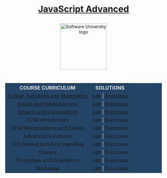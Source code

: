 <!DOCTYPE html>
<html lang="en">

<head>
    <meta charset="UTF-8">
    <meta http-equiv="X-UA-Compatible" content="IE=edge">
    <meta name="viewport" content="width=device-width, initial-scale=1.0">
</head>

<body>
    <div align="center">
        <h1 style="color:white">
            <a href="https://github.com/beinsaduno/SoftUni-Software-Engineering/tree/main/JavaScript/M03_JavaScriptAdvanced/L00_CourseIntroduction"
                target="_blank">JavaScript Advanced</a>
        </h1>
        <a href="https://softuni.bg/curriculum" target="_blank">
            <img src="https://upload.wikimedia.org/wikipedia/commons/7/76/Logo_Software_University_%28SoftUni%29_-_blue.png"
                alt="Software University logo" style="position:relative; width:150px; padding:10px; margin: 0 auto;">
        </a>
    </div>
    <br>
    <div align="center">
        <table style="width:100%; max-width:1000px; background-color:#234465; color:#e4e4e4">
            <tr>
                <th style="text-align:center; vertical-align: middle;">COURSE CURRICULUM</th>
                <th style="text-align:center; vertical-align: middle;">SOLUTIONS</th>
            </tr>
            <tr>
                <td style="text-align:center; vertical-align: middle;">
                    <a href="https://github.com/beinsaduno/SoftUni-Software-Engineering/tree/main/JavaScript/M03_JavaScriptAdvanced/L01_SyntaxFunctionsAndStatements/Presentation"
                        target="_blank">Syntax, Functions and Statements</a>
                </td>
                <td style="text-align:center; vertical-align: middle;">
                    <a href="https://github.com/beinsaduno/SoftUni-Software-Engineering/tree/main/JavaScript/M03_JavaScriptAdvanced/L01_SyntaxFunctionsAndStatements/Lab"
                        target="_blank">Lab</a> |
                    <a href="https://github.com/beinsaduno/SoftUni-Software-Engineering/tree/main/JavaScript/M03_JavaScriptAdvanced/L01_SyntaxFunctionsAndStatements/Exercises"
                        target="_blank">Exercises</a>
                </td>
            </tr>
            <tr>
                <td style="text-align:center; vertical-align: middle;">
                    <a href="https://github.com/beinsaduno/SoftUni-Software-Engineering/tree/main/JavaScript/M03_JavaScriptAdvanced/L02_ArraysAndNestedArrays/Presentation"
                        target="_blank">Arrays and Nested Arrays</a>
                </td>
                <td style="text-align:center; vertical-align: middle;">
                    <a href="https://github.com/beinsaduno/SoftUni-Software-Engineering/tree/main/JavaScript/M03_JavaScriptAdvanced/L02_ArraysAndNestedArrays/Lab"
                        target="_blank">Lab</a> |
                    <a href="https://github.com/beinsaduno/SoftUni-Software-Engineering/tree/main/JavaScript/M03_JavaScriptAdvanced/L02_ArraysAndNestedArrays/Exercises"
                        target="_blank">Exercises</a>
                </td>
            </tr>
            <tr>
                <td style="text-align:center; vertical-align: middle;">
                    <a href="https://github.com/beinsaduno/SoftUni-Software-Engineering/tree/main/JavaScript/M03_JavaScriptAdvanced/L03_ObjectsAndComposition/Presentation"
                        target="_blank">Objects and Composition</a>
                </td>
                <td style="text-align:center; vertical-align: middle;">
                    <a href="https://github.com/beinsaduno/SoftUni-Software-Engineering/tree/main/JavaScript/M03_JavaScriptAdvanced/L03_ObjectsAndComposition/Lab"
                        target="_blank">Lab</a> |
                    <a href="https://github.com/beinsaduno/SoftUni-Software-Engineering/tree/main/JavaScript/M03_JavaScriptAdvanced/L03_ObjectsAndComposition/Exercises"
                        target="_blank">Exercises</a>
                </td>
            </tr>
            <tr>
                <td style="text-align:center; vertical-align: middle;">
                    <a>DOM Introduction</a>
                </td>
                <td style="text-align:center; vertical-align: middle;">
                    <a>Lab</a> |
                    <a>Exercises</a>
                </td>
            </tr>
            <tr>
                <td style="text-align:center; vertical-align: middle;">
                    <a>DOM Manipulations and Events</a>
                </td>
                <td style="text-align:center; vertical-align: middle;">
                    <a>Lab</a> |
                    <a>Exercises</a>
                </td>
            </tr>
            <tr>
                <td style="text-align:center; vertical-align: middle;">
                    <a>Advanced Functions</a>
                </td>
                <td style="text-align:center; vertical-align: middle;">
                    <a>Lab</a> |
                    <a>Exercises</a>
                </td>
            </tr>
            <tr>
                <td style="text-align:center; vertical-align: middle;">
                    <a>Unit Testing and Error Handling</a>
                </td>
                <td style="text-align:center; vertical-align: middle;">
                    <a>Lab</a> |
                    <a>Exercises</a>
                </td>
            </tr>
            <tr>
                <td style="text-align:center; vertical-align: middle;">
                    <a>Classes</a>
                </td>
                <td style="text-align:center; vertical-align: middle;">
                    <a>Lab</a> |
                    <a>Exercises</a>
                </td>
            </tr>
            <tr>
                <td style="text-align:center; vertical-align: middle;">
                    <a>Prototypes and Inheritance</a>
                </td>
                <td style="text-align:center; vertical-align: middle;">
                    <a>Lab</a> |
                    <a>Exercises</a>
                </td>
            </tr>
            <tr>
                <td style="text-align:center; vertical-align: middle;">
                    <a>Workshop</a>
                </td>
                <td style="text-align:center; vertical-align: middle;">
                    <a>Lab</a> |
                    <a>Exercises</a>
                </td>
            </tr>
</body>

</html>
